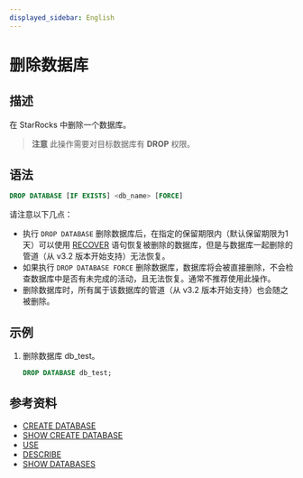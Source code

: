 ```yaml
---
displayed_sidebar: English
---
```


# 删除数据库

## 描述

在 StarRocks 中删除一个数据库。

> **注意**
> 此操作需要对目标数据库有 **DROP** 权限。

## 语法

```sql
DROP DATABASE [IF EXISTS] <db_name> [FORCE]
```

请注意以下几点：

- 执行 `DROP DATABASE` 删除数据库后，在指定的保留期限内（默认保留期限为1天）可以使用 [RECOVER](../data-definition/RECOVER.md) 语句恢复被删除的数据库，但是与数据库一起删除的管道（从 v3.2 版本开始支持）无法恢复。
- 如果执行 `DROP DATABASE FORCE` 删除数据库，数据库将会被直接删除，不会检查数据库中是否有未完成的活动，且无法恢复。通常不推荐使用此操作。
- 删除数据库时，所有属于该数据库的管道（从 v3.2 版本开始支持）也会随之被删除。

## 示例

1. 删除数据库 db_test。

   ```sql
   DROP DATABASE db_test;
   ```

## 参考资料

- [CREATE DATABASE](../data-definition/CREATE_DATABASE.md)
- [SHOW CREATE DATABASE](../data-manipulation/SHOW_CREATE_DATABASE.md)
- [USE](../data-definition/USE.md)
- [DESCRIBE](../Utility/DESCRIBE.md)
- [SHOW DATABASES](../data-manipulation/SHOW_DATABASES.md)